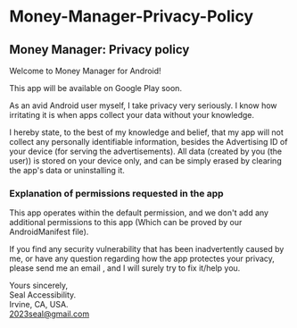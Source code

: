 # Money-Manager-Privacy-Policy
## Money Manager: Privacy policy

Welcome to Money Manager for Android!

This app will be available on Google Play soon.

As an avid Android user myself, I take privacy very seriously.
I know how irritating it is when apps collect your data without your knowledge.

I hereby state, to the best of my knowledge and belief, that my app will not collect any personally identifiable information, besides the Advertising ID of your device (for serving the advertisements). All data (created by you (the user)) is stored on your device only, and can be simply erased by clearing the app's data or uninstalling it.

### Explanation of permissions requested in the app

This app operates within the default permission, and we don't add any additional permissions to this app (Which can be proved by our AndroidManifest file).  


If you find any security vulnerability that has been inadvertently caused by me, or have any question regarding how the app protectes your privacy, please send me an email , and I will surely try to fix it/help you.

Yours sincerely,  
Seal Accessibility.  
Irvine, CA, USA.  
2023seal@gmail.com
